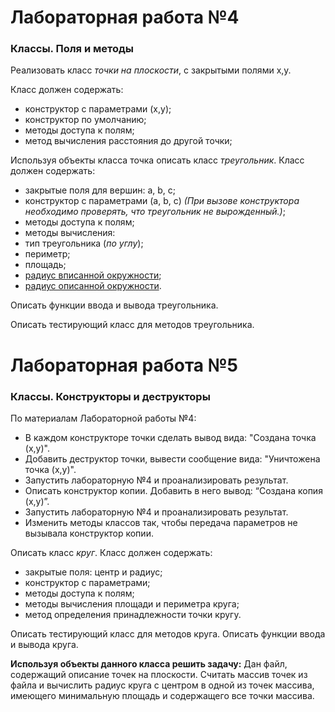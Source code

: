 # Лабораторная работа №4
### Классы. Поля и методы
Реализовать класс _точки на плоскости_, с закрытыми полями x,y. 

Класс должен содержать:
* конструктор с параметрами (x,y);
* конструктор по умолчанию;
* методы доступа к полям;
* метод вычисления расстояния до другой точки;

Используя объекты класса точка описать класс _треугольник_. Класс должен содержать:
* закрытые поля для вершин: a, b, c;
* конструктор с параметрами (a, b, c) _(При вызове конструктора необходимо проверять, что треугольник не вырожденный.)_;
* методы доступа к полям;
* методы вычисления:
 * тип треугольника (_по углу_);
 * периметр;
 * площадь;
 * [радиус вписанной окружности](https://ru.wikipedia.org/wiki/%D0%92%D0%BF%D0%B8%D1%81%D0%B0%D0%BD%D0%BD%D0%B0%D1%8F_%D0%BE%D0%BA%D1%80%D1%83%D0%B6%D0%BD%D0%BE%D1%81%D1%82%D1%8C);
 * [радиус описанной окружности](https://ru.wikipedia.org/wiki/%D0%9E%D0%BF%D0%B8%D1%81%D0%B0%D0%BD%D0%BD%D0%B0%D1%8F_%D0%BE%D0%BA%D1%80%D1%83%D0%B6%D0%BD%D0%BE%D1%81%D1%82%D1%8C).

Описать функции ввода и вывода треугольника. 

Описать тестирующий класс для методов треугольника.

# Лабораторная работа №5
### Классы. Конструкторы и деструкторы
По материалам Лабораторной работы №4:
* В каждом конструкторе точки сделать вывод вида: "Создана точка (x,y)".
* Добавить деструктор точки, вывести сообщение вида: "Уничтожена точка (x,y)".
* Запустить лабораторную №4 и проанализировать результат.
* Описать конструктор копии. Добавить в него вывод: “Создана копия (x,y)”.
* Запустить лабораторную №4 и проанализировать результат.
* Изменить методы классов так, чтобы передача параметров не вызывала конструктор копии.

Описать класс _круг_. Класс должен содержать:
* закрытые поля: центр и радиус;
* конструктор с параметрами;
* методы доступа к полям;
* методы вычисления площади и периметра круга;
* метод определения принадлежности точки кругу.

Описать тестирующий класс для методов круга.
Описать функции ввода и вывода круга.

**Используя объекты данного класса решить задачу:**
Дан файл, содержащий описание точек на плоскости. Считать массив точек из файла и вычислить радиус круга с центром в одной из точек массива, имеющего минимальную площадь и содержащего все точки массива.

